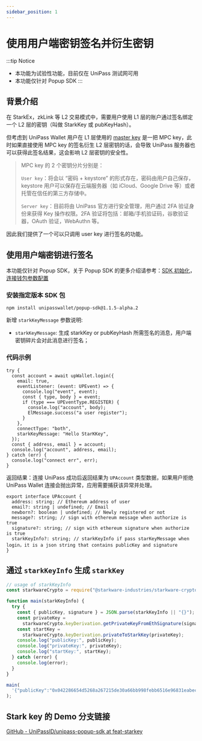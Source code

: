 ```yaml
---
sidebar_position: 1
---
```


# 使用用户端密钥签名并衍生密钥

:::tip Notice
- 本功能为试验性功能，目前仅在 UniPass 测试网可用
- 本功能仅针对 Popup SDK
:::

## 背景介绍

在 StarkEx，zkLink 等 L2 交易模式中，需要用户使用 L1 层的账户通过签名绑定一个 L2 层的密钥（叫做 StarkKey 或 pubKeyHash）。

但考虑到 UniPass Wallet 用户在 L1 层使用的 [master key](../../wallet/03-master-key.md) 是一把 MPC key，此时如果直接使用 MPC key 的签名衍生 L2 层密钥的话，会导致 UniPass 服务器也可以获得此签名结果，这会影响 L2 层密钥的安全性。

> MPC key 的 2 个密钥分片分别是：
>
> `User key`：将会以 “密码 + keystore” 的形式存在，密码由用户自己保存，keystore 用户可以保存在云端服务器（如 iCloud、Google Drive 等）或者托管在信任的第三方存储中。
>
> `Server key`：目前将由 UniPass 官方进行安全管理，用户通过 2FA 验证身份来获得 Key 操作权限。2FA 验证将包括：邮箱/手机验证码，谷歌验证器，OAuth 验证，WebAuthn 等。

因此我们提供了一个可以只调用 user key 进行签名的功能。

## 使用用户端密钥进行签名

本功能仅针对 Popup SDK，关于 Popup SDK 的更多介绍请参考：[SDK 初始化](../popup-sdk/02-initialization.md)，[连接钱包参数配置](../popup-sdk/03-connect-wallet.md)

### 安装指定版本 SDK 包

```
npm install unipasswallet/popup-sdk@1.1.5-alpha.2
```

新增 `starkKeyMessage` 参数说明:

- `starkKeyMessage`: 生成 starkKey or pubKeyHash 所需签名的消息，用户端密钥碎片会对此消息进行签名；

### 代码示例

```tsx
try {
  const account = await upWallet.login({
    email: true,
    eventListener: (event: UPEvent) => {
      console.log("event", event);
      const { type, body } = event;
      if (type === UPEventType.REGISTER) {
        console.log("account", body);
        ElMessage.success("a user register");
      }
    },
    connectType: "both",
    starkKeyMessage: "Hello StarKKey",
  });
  const { address, email } = account;
  console.log("account", address, email);
} catch (err) {
  console.log("connect err", err);
}
```

返回结果：连接 UniPass 成功后返回结果为 `UPAccount` 类型数据，如果用户拒绝 UniPass Wallet 连接会抛出异常，应用需要捕获该异常并处理。

```tsx
export interface UPAccount {
  address: string; // Ethereum address of user
  email?: string | undefined; // Email
  newborn?: boolean | undefined; // Newly registered or not
  message?: string; // sign with ethereum message when authorize is true
  signature?: string; // sign with ethereum signature when authorize is true
  starkKeyInfo?: string; // starkKeyInfo if pass starKeyMessage when login，it is a json string that contains publicKey and signature
}
```

## 通过 `starkKeyInfo` 生成 `starkKey`

```jsx
// usage of starkKeyInfo
const starkwareCrypto = require("@starkware-industries/starkware-crypto-utils");

function main(starkKeyInfo) {
  try {
    const { publicKey, signature } = JSON.parse(starkKeyInfo || "{}");
    const privateKey =
      starkwareCrypto.keyDerivation.getPrivateKeyFromEthSignature(signature);
    const startKey =
      starkwareCrypto.keyDerivation.privateToStarkKey(privateKey);
    console.log("publicKey:", publicKey);
    console.log("privateKey:", privateKey);
    console.log("startKey:", startKey);
  } catch (error) {
    console.log(error);
  }
}

main(
  '{"publicKey":"0x042286654d5268a267215de30a66bb998febb6516e96831eabec4d2781ffbe20db783a7992374aeb8568929e73b3dc9f13c3ea92a890bb0639a120f478590e882c","signature":"0x29a7efe2a5265eda0ed705f9fca9805db06d9c2605289de1084c06c6e2be39487e4cb041b34e1ffedb62ac99433c34fbcc98352029a627c335cea02cef52bf551c"}'
);
```

## Stark key 的 Demo 分支链接

[GitHub - UniPassID/unipass-popup-sdk at feat-starkey](https://github.com/UniPassID/unipass-popup-sdk/tree/feat-starkey)